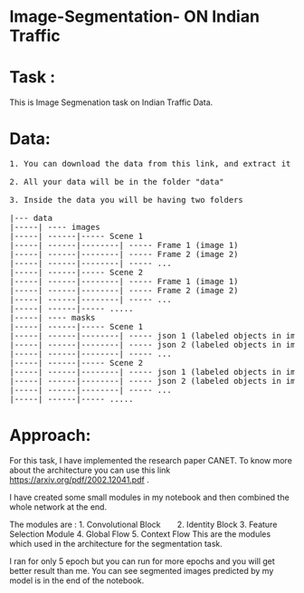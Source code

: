 # Image-Segmentation- ON Indian Traffic 

# Task :
This is Image Segmenation task on Indian Traffic Data.

# Data:
<pre>
1. You can download the data from this link, and extract it ( https://drive.google.com/file/d/1iQ93IWVdR6dZ6W7RahbLq166u-6ADelJ/view?usp=sharing )

2. All your data will be in the folder "data" 

3. Inside the data you will be having two folders

|--- data
|-----| ---- images
|-----| ------|----- Scene 1
|-----| ------|--------| ----- Frame 1 (image 1)
|-----| ------|--------| ----- Frame 2 (image 2)
|-----| ------|--------| ----- ...
|-----| ------|----- Scene 2
|-----| ------|--------| ----- Frame 1 (image 1)
|-----| ------|--------| ----- Frame 2 (image 2)
|-----| ------|--------| ----- ...
|-----| ------|----- .....
|-----| ---- masks
|-----| ------|----- Scene 1
|-----| ------|--------| ----- json 1 (labeled objects in image 1)
|-----| ------|--------| ----- json 2 (labeled objects in image 1)
|-----| ------|--------| ----- ...
|-----| ------|----- Scene 2
|-----| ------|--------| ----- json 1 (labeled objects in image 1)
|-----| ------|--------| ----- json 2 (labeled objects in image 1)
|-----| ------|--------| ----- ...
|-----| ------|----- .....
</pre>

# Approach:
For this task, I have implemented the research paper CANET. To know more about the architecture you can use this link https://arxiv.org/pdf/2002.12041.pdf .

I have created some small modules in my notebook and then combined the whole network at the end. 

The modules are : 1. Convolutional Block
`   `             2. Identity Block
                  3. Feature Selection Module
                  4. Global Flow
                  5. Context Flow 
This are the modules which used in the architecture for the segmentation task.

I ran for only 5 epoch but you can run for more epochs and you will get better result than me. You can see segmented images predicted by my model is in the end of the notebook.
